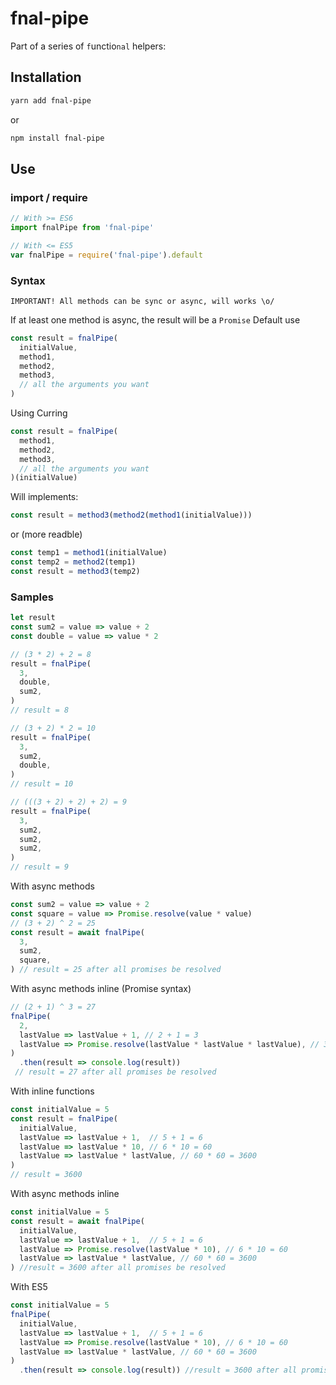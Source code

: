 # fnal-pipe
Part of a series of `f`unctio`nal` helpers:

## Installation
```bash
yarn add fnal-pipe 
```
or
```bash
npm install fnal-pipe
```

## Use

### import / require

```js
// With >= ES6
import fnalPipe from 'fnal-pipe'
```
```js
// With <= ES5
var fnalPipe = require('fnal-pipe').default
```

### Syntax
`IMPORTANT! All methods can be sync or async, will works \o/`

If at least one method is async, the result will be a `Promise`
Default use
```js
const result = fnalPipe(
  initialValue,
  method1,
  method2,
  method3,
  // all the arguments you want
)
```
Using Curring
```js
const result = fnalPipe(
  method1,
  method2,
  method3,
  // all the arguments you want
)(initialValue)
```


Will implements:

```js
const result = method3(method2(method1(initialValue)))
```
or (more readble)
```js
const temp1 = method1(initialValue)
const temp2 = method2(temp1)
const result = method3(temp2)
```

### Samples


```js
let result
const sum2 = value => value + 2
const double = value => value * 2

// (3 * 2) + 2 = 8
result = fnalPipe(
  3,
  double,
  sum2,
)
// result = 8

// (3 + 2) * 2 = 10
result = fnalPipe(
  3,
  sum2,
  double,
)
// result = 10

// (((3 + 2) + 2) + 2) = 9
result = fnalPipe(
  3,
  sum2,
  sum2,
  sum2,
)
// result = 9
```

With async methods
```js
const sum2 = value => value + 2
const square = value => Promise.resolve(value * value)
// (3 + 2) ^ 2 = 25
const result = await fnalPipe(
  3,
  sum2,
  square,
) // result = 25 after all promises be resolved
```
With async methods inline (Promise syntax)
```js
// (2 + 1) ^ 3 = 27
fnalPipe(
  2,
  lastValue => lastValue + 1, // 2 + 1 = 3
  lastValue => Promise.resolve(lastValue * lastValue * lastValue), // 3 ^ 3 = 27
)
  .then(result => console.log(result))
 // result = 27 after all promises be resolved
```

With inline functions
```js
const initialValue = 5
const result = fnalPipe(
  initialValue,
  lastValue => lastValue + 1,  // 5 + 1 = 6
  lastValue => lastValue * 10, // 6 * 10 = 60
  lastValue => lastValue * lastValue, // 60 * 60 = 3600
)
// result = 3600
```


With async methods inline
```js
const initialValue = 5
const result = await fnalPipe(
  initialValue,
  lastValue => lastValue + 1,  // 5 + 1 = 6
  lastValue => Promise.resolve(lastValue * 10), // 6 * 10 = 60
  lastValue => lastValue * lastValue, // 60 * 60 = 3600
) //result = 3600 after all promises be resolved
```

With ES5
```js
const initialValue = 5
fnalPipe(
  initialValue,
  lastValue => lastValue + 1,  // 5 + 1 = 6
  lastValue => Promise.resolve(lastValue * 10), // 6 * 10 = 60
  lastValue => lastValue * lastValue, // 60 * 60 = 3600
)
  .then(result => console.log(result)) //result = 3600 after all promises be resolved
```
